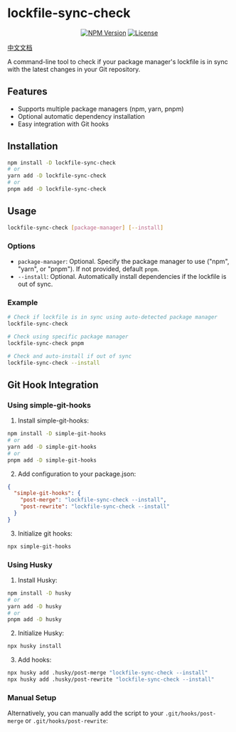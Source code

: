 # lockfile-sync-check

<p align="center">
  <a href="https://www.npmjs.com/package/lockfile-sync-check" target="_blank" rel="noopener noreferrer"><img src="https://badgen.net/npm/v/lockfile-sync-check" alt="NPM Version" /></a>
  <a href="https://github.com/a145789/lockfile-sync-check/blob/master/LICENSE" target="_blank" rel="noopener noreferrer"><img src="https://badgen.net/github/license/a145789/lockfile-sync-check" alt="License" /></a>
</p>

[中文文档](https://github.com/a145789/lockfile-sync-check/blob/master/README.zh-CN.md)

A command-line tool to check if your package manager's lockfile is in sync with the latest changes in your Git repository.

## Features

- Supports multiple package managers (npm, yarn, pnpm)
- Optional automatic dependency installation
- Easy integration with Git hooks

## Installation

```bash
npm install -D lockfile-sync-check
# or
yarn add -D lockfile-sync-check
# or
pnpm add -D lockfile-sync-check
```

## Usage

```bash
lockfile-sync-check [package-manager] [--install]
```

### Options

- `package-manager`: Optional. Specify the package manager to use ("npm", "yarn", or "pnpm"). If not provided, default `pnpm`.
- `--install`: Optional. Automatically install dependencies if the lockfile is out of sync.

### Example

```bash
# Check if lockfile is in sync using auto-detected package manager
lockfile-sync-check

# Check using specific package manager
lockfile-sync-check pnpm

# Check and auto-install if out of sync
lockfile-sync-check --install
```

## Git Hook Integration

### Using simple-git-hooks

1. Install simple-git-hooks:

```bash
npm install -D simple-git-hooks
# or
yarn add -D simple-git-hooks
# or
pnpm add -D simple-git-hooks
```

2. Add configuration to your package.json:

```json
{
  "simple-git-hooks": {
    "post-merge": "lockfile-sync-check --install",
    "post-rewrite": "lockfile-sync-check --install"
  }
}
```

3. Initialize git hooks:

```bash
npx simple-git-hooks
```

### Using Husky

1. Install Husky:

```bash
npm install -D husky
# or
yarn add -D husky
# or
pnpm add -D husky
```

2. Initialize Husky:

```bash
npx husky install
```

3. Add hooks:

```bash
npx husky add .husky/post-merge "lockfile-sync-check --install"
npx husky add .husky/post-rewrite "lockfile-sync-check --install"
```

### Manual Setup

Alternatively, you can manually add the script to your `.git/hooks/post-merge` or `.git/hooks/post-rewrite`:
